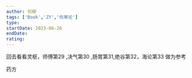 ```yaml
---
author: 何柳
tags: ['Book','ZY','伤寒论']
type: 
startDate: 2023-06-26
endDate:
rating: 
---
```








回去看看灵枢，师傅第29 ,决气第30 ,肠胃第31,绝谷第32，海论第33 做为参考 




药方





















